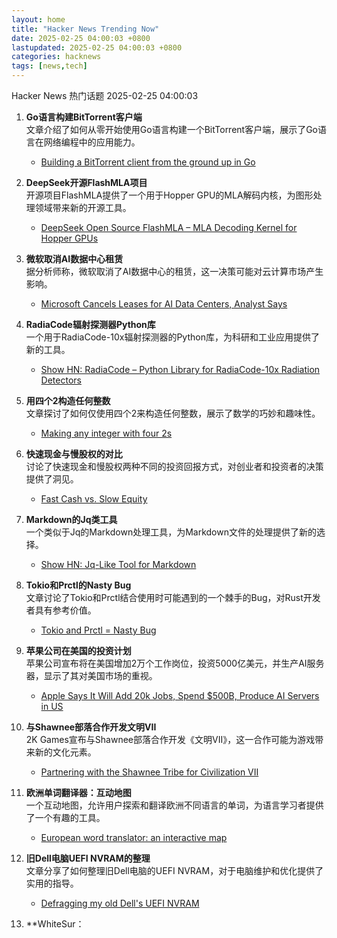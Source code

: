 ```yaml
---  
layout: home  
title: "Hacker News Trending Now"  
date: 2025-02-25 04:00:03 +0800  
lastupdated: 2025-02-25 04:00:03 +0800  
categories: hacknews  
tags: [news,tech]
---  
```

Hacker News 热门话题 2025-02-25 04:00:03
  
1. **Go语言构建BitTorrent客户端**  
   文章介绍了如何从零开始使用Go语言构建一个BitTorrent客户端，展示了Go语言在网络编程中的应用能力。  
   - [Building a BitTorrent client from the ground up in Go](https://blog.jse.li/posts/torrent/)
  
2. **DeepSeek开源FlashMLA项目**  
   开源项目FlashMLA提供了一个用于Hopper GPU的MLA解码内核，为图形处理领域带来新的开源工具。  
   - [DeepSeek Open Source FlashMLA – MLA Decoding Kernel for Hopper GPUs](https://github.com/deepseek-ai/FlashMLA)
  
3. **微软取消AI数据中心租赁**  
   据分析师称，微软取消了AI数据中心的租赁，这一决策可能对云计算市场产生影响。  
   - [Microsoft Cancels Leases for AI Data Centers, Analyst Says](https://www.bloomberg.com/news/articles/2025-02-24/microsoft-cancels-leases-for-ai-data-centers-analyst-says)
  
4. **RadiaCode辐射探测器Python库**  
   一个用于RadiaCode-10x辐射探测器的Python库，为科研和工业应用提供了新的工具。  
   - [Show HN: RadiaCode – Python Library for RadiaCode-10x Radiation Detectors](https://github.com/cdump/radiacode)
  
5. **用四个2构造任何整数**  
   文章探讨了如何仅使用四个2来构造任何整数，展示了数学的巧妙和趣味性。  
   - [Making any integer with four 2s](https://eli.thegreenplace.net/2025/making-any-integer-with-four-2s/)
  
6. **快速现金与慢股权的对比**  
   讨论了快速现金和慢股权两种不同的投资回报方式，对创业者和投资者的决策提供了洞见。  
   - [Fast Cash vs. Slow Equity](https://blog.nateliason.com/p/fast-cash-slow-equity)
  
7. **Markdown的Jq类工具**  
   一个类似于Jq的Markdown处理工具，为Markdown文件的处理提供了新的选择。  
   - [Show HN: Jq-Like Tool for Markdown](https://github.com/yshavit/mdq)
  
8. **Tokio和Prctl的Nasty Bug**  
   文章讨论了Tokio和Prctl结合使用时可能遇到的一个棘手的Bug，对Rust开发者具有参考价值。  
   - [Tokio and Prctl = Nasty Bug](https://kobzol.github.io/rust/2025/02/23/tokio-plus-prctl-equals-nasty-bug.html)
  
9. **苹果公司在美国的投资计划**  
   苹果公司宣布将在美国增加2万个工作岗位，投资5000亿美元，并生产AI服务器，显示了其对美国市场的重视。  
   - [Apple Says It Will Add 20k Jobs, Spend $500B, Produce AI Servers in US](https://www.bloomberg.com/news/articles/2025-02-24/apple-says-it-will-add-20-000-jobs-spend-500-billion-produce-ai-servers-in-us)
  
10. **与Shawnee部落合作开发文明VII**  
    2K Games宣布与Shawnee部落合作开发《文明VII》，这一合作可能为游戏带来新的文化元素。  
    - [Partnering with the Shawnee Tribe for Civilization VII](https://civilization.2k.com/civ-vii/news/civilization-vii-shawnee-tribe-partnership/)
  
11. **欧洲单词翻译器：互动地图**  
    一个互动地图，允许用户探索和翻译欧洲不同语言的单词，为语言学习者提供了一个有趣的工具。  
    - [European word translator: an interactive map](https://ukdataexplorer.com/european-translator/)
  
12. **旧Dell电脑UEFI NVRAM的整理**  
    文章分享了如何整理旧Dell电脑的UEFI NVRAM，对于电脑维护和优化提供了实用的指导。  
    - [Defragging my old Dell's UEFI NVRAM](https://artemis.sh/2025/02/22/uefi-nvram-defrag.html)
  
13. **WhiteSur：